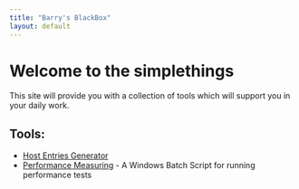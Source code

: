 ```yaml
---
title: "Barry's BlackBox"
layout: default
---
```


# Welcome to the simplethings

This site will provide you with a collection of tools which will support you in your daily work.

## Tools:

 * [Host Entries Generator](host-entries-generator.html)
 * [Performance Measuring](performance-measuring/) - A Windows Batch Script for running performance tests
